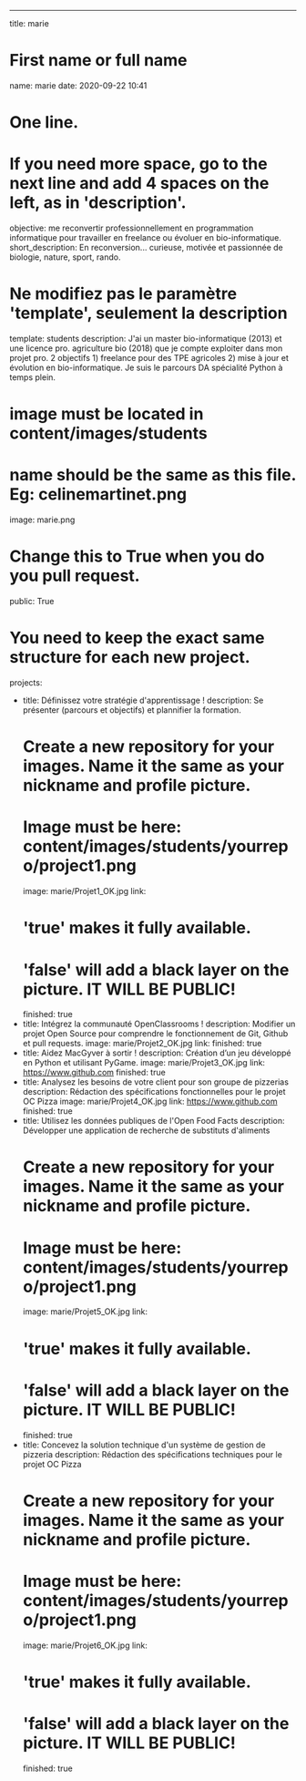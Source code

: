---

title: marie

# First name or full name
name: marie
date: 2020-09-22 10:41


# One line.
# If you need more space, go to the next line and add 4 spaces on the left, as in 'description'.
objective: me reconvertir professionnellement en programmation informatique pour travailler en freelance ou évoluer en bio-informatique. 
short_description: En reconversion... curieuse, motivée et passionnée de biologie, nature, sport, rando.


# Ne modifiez pas le paramètre 'template', seulement la description
template: students
description:
    J'ai un master bio-informatique (2013) et une licence pro. agriculture bio (2018)
    que je compte exploiter dans mon projet pro. 2 objectifs 1) freelance
    pour des TPE agricoles 2) mise à jour et évolution en bio-informatique.
    Je suis le parcours DA spécialité Python à temps plein.
# image must be located in content/images/students
# name should be the same as this file. Eg: celinemartinet.png
image: marie.png

# Change this to True when you do you pull request.
public: True


# You need to keep the exact same structure for each new project.
projects:
  - title: Définissez votre stratégie d'apprentissage !
    description: Se présenter (parcours et objectifs) et plannifier la formation.
    # Create a new repository for your images. Name it the same as your nickname and profile picture.
    # Image must be here: content/images/students/yourrepo/project1.png
    image: marie/Projet1_OK.jpg 
    link: 
    # 'true' makes it fully available.
    # 'false' will add a black layer on the picture. IT WILL BE PUBLIC!
    finished: true
  - title: Intégrez la communauté OpenClassrooms !
    description: Modifier un projet Open Source pour comprendre le fonctionnement de Git, Github et pull requests.
    image: marie/Projet2_OK.jpg
    link: 
    finished: true 
  - title: Aidez MacGyver à sortir !
    description: Création d’un jeu développé en Python et utilisant PyGame.
    image: marie/Projet3_OK.jpg
    link: https://www.github.com
    finished: true
  - title: Analysez les besoins de votre client pour son groupe de pizzerias
    description: Rédaction des spécifications fonctionnelles pour le projet OC Pizza
    image: marie/Projet4_OK.jpg
    link: https://www.github.com
    finished: true
  - title: Utilisez les données publiques de l'Open Food Facts
    description: Développer une application de recherche de substituts d'aliments
    # Create a new repository for your images. Name it the same as your nickname and profile picture.
    # Image must be here: content/images/students/yourrepo/project1.png
    image: marie/Projet5_OK.jpg 
    link: 
    # 'true' makes it fully available.
    # 'false' will add a black layer on the picture. IT WILL BE PUBLIC!
    finished: true
  - title: Concevez la solution technique d'un système de gestion de pizzeria
    description: Rédaction des spécifications techniques pour le projet OC Pizza
    # Create a new repository for your images. Name it the same as your nickname and profile picture.
    # Image must be here: content/images/students/yourrepo/project1.png
    image: marie/Projet6_OK.jpg 
    link: 
    # 'true' makes it fully available.
    # 'false' will add a black layer on the picture. IT WILL BE PUBLIC!
    finished: true

